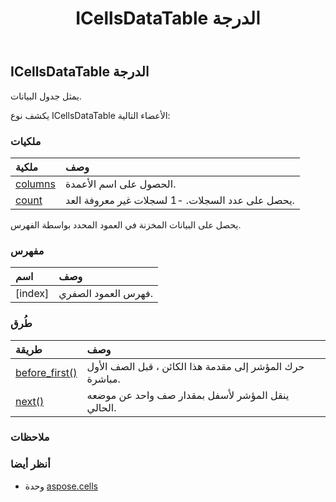﻿---
title: ICellsDataTable الدرجة
second_title: Aspose.Cells for Python via .NET API المراجع
description:
type: docs
weight: 810
url: /ar/python-net/aspose.cells/icellsdatatable/
is_root: false
---
##  ICellsDataTable الدرجة
يمثل جدول البيانات.



يكشف نوع ICellsDataTable الأعضاء التالية:

###  ملكيات
| ملكية| وصف|
| :- | :- |
| [columns](/cells/ar/python-net/aspose.cells/icellsdatatable/columns) | الحصول على اسم الأعمدة.|
| [count](/cells/ar/python-net/aspose.cells/icellsdatatable/count) | يحصل على عدد السجلات. -1 لسجلات غير معروفة العد.|



يحصل على البيانات المخزنة في العمود المحدد بواسطة الفهرس.
###  مفهرس
| اسم| وصف|
| :- | :- |
| [index] |فهرس العمود الصفري.|


###  طُرق
| طريقة| وصف|
| :- | :- |
| [before_first()](/cells/ar/python-net/aspose.cells/icellsdatatable/before_first/#) | حرك المؤشر إلى مقدمة هذا الكائن ، قبل الصف الأول مباشرة.|
| [next()](/cells/ar/python-net/aspose.cells/icellsdatatable/next/#) | ينقل المؤشر لأسفل بمقدار صف واحد عن موضعه الحالي.|



###  ملاحظات



###  أنظر أيضا
* وحدة [aspose.cells](..)
